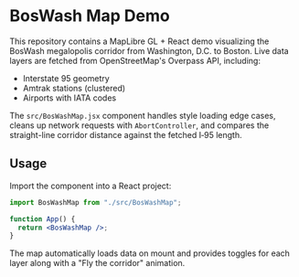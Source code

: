 # BosWash Map Demo

This repository contains a MapLibre GL + React demo visualizing the BosWash megalopolis corridor from Washington, D.C. to Boston. Live data layers are fetched from OpenStreetMap's Overpass API, including:

- Interstate 95 geometry
- Amtrak stations (clustered)
- Airports with IATA codes

The `src/BosWashMap.jsx` component handles style loading edge cases, cleans up network requests with `AbortController`, and compares the straight-line corridor distance against the fetched I‑95 length.

## Usage

Import the component into a React project:

```jsx
import BosWashMap from "./src/BosWashMap";

function App() {
  return <BosWashMap />;
}
```

The map automatically loads data on mount and provides toggles for each layer along with a "Fly the corridor" animation.

